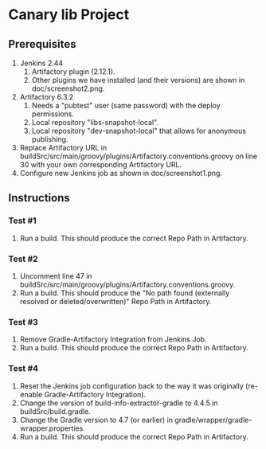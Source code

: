 # Canary lib Project

## Prerequisites
1. Jenkins 2.44
    1. Artifactory plugin (2.12.1). 
    1. Other plugins we have installed (and their versions) are shown in doc/screenshot2.png.
1. Artifactory 6.3.2
   1. Needs a "pubtest" user (same password) with the deploy permissions.
   1. Local repository "libs-snapshot-local". 
   1. Local repository "dev-snapshot-local" that allows for anonymous publishing.
1. Replace Artifactory URL in buildSrc/src/main/groovy/plugins/Artifactory.conventions.groovy on line 30 with your own corresponding Artifactory URL.
1. Configure new Jenkins job as shown in doc/screenshot1.png.

## Instructions
### Test #1
1. Run a build. This should produce the correct Repo Path in Artifactory.
### Test #2
1. Uncomment line 47 in buildSrc/src/main/groovy/plugins/Artifactory.conventions.groovy.
1. Run a build. This should produce the "No path found (externally resolved or deleted/overwritten)" Repo Path in Artifactory.
### Test #3
1. Remove Gradle-Artifactory Integration from Jenkins Job.
1. Run a build. This should produce the correct Repo Path in Artifactory.
### Test #4
1. Reset the Jenkins job configuration back to the way it was originally (re-enable Gradle-Artifactory Integration).
1. Change the version of build-info-extractor-gradle to 4.4.5 in buildSrc/build.gradle.
1. Change the Gradle version to 4.7 (or earlier) in gradle/wrapper/gradle-wrapper.properties.
1. Run a build. This should produce the correct Repo Path in Artifactory.